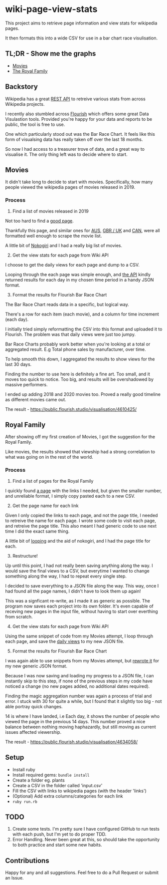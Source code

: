 # wiki-page-view-stats

This project aims to retrieve page information and view stats for wikipedia pages.

It then formats this into a wide CSV for use in a bar chart race visulisation.

## TL;DR - Show me the graphs

- [Movies](https://public.flourish.studio/visualisation/4610425/)
- [The Royal Family](https://public.flourish.studio/visualisation/4634058/)

## Backstory

Wikipedia has a great [REST API](https://wikimedia.org/api/rest_v1/) to retreive various stats from across Wikipedia projects.

I recently also stumbled across [Flourish](https://flourish.studio/examples/) which offers some great Data Visulastion tools. Provided you're happy for your data and reports to be public, the tool is free to use.

One which particularly stood out was the Bar Race Chart. It feels like this form of visualsing data has really taken off over the last 18 months.

So now I had access to a treasurer trove of data, and a great way to visualise it. The only thing left was to decide where to start.

## Movies

It didn't take long to decide to start with movies. Specifically, how many people viewed the wikipedia pages of movies released in 2019.

### Process

1. Find a list of movies released in 2019

Not too hard to find a [good page](https://en.wikipedia.org/wiki/List_of_American_films_of_2019).

Thankfully this page, and similar ones for [AUS](https://en.wikipedia.org/wiki/List_of_Australian_films_of_2019), [GBR / UK](https://en.wikipedia.org/wiki/List_of_British_films_of_2019) and [CAN](https://en.wikipedia.org/wiki/List_of_Canadian_films_of_2019), were all formatted well enough to scrape the movie list.

A little bit of [Nokogiri](https://nokogiri.org/tutorials/parsing_an_html_xml_document.html) and I had a really big list of movies.

2. Get the view stats for each page from Wiki API

I choose to get the daily views for each page and dump to a CSV.

Looping through the each page was simple enough, and [the API](https://wikimedia.org/api/rest_v1/#/Pageviews%20data/get_metrics_pageviews_per_article__project___access___agent___article___granularity___start___end_) kindly returned results for each day in my chosen time period in a handy JSON format.

3. Format the results for Flourish Bar Race Chart

The Bar Race Chart reads data in a specific, but logical way.

There's a row for each item (each movie), and a column for time increment (each day).

I initially tried simply reformatting the CSV into this format and uploaded it to Flourish. The problem was that daily views were just too jumpy.

Bar Race Charts probably work better when you're looking at a total or aggregated result. E.g Total phone sales by manufacturer, over time.

To help smooth this down, I aggregated the results to show views for the last 30 days.

Finding the number to use here is definitely a fine art. Too small, and it moves too quick to notice. Too big, and results will be overshadowed by massive performers.

I ended up adding 2018 and 2020 movies too. Proved a really good timeline as different movies came out.

The result - https://public.flourish.studio/visualisation/4610425/

## Royal Family

After showing off my first creation of Movies, I got the suggestion for the Royal Family.

Like movies, the results showed that viewship had a strong correlation to what was going on in the rest of the world.

### Process

1. Find a list of pages for the Royal Family

I quickly found [a page](https://en.wikipedia.org/wiki/British_royal_family) with the links I needed, but given the smaller number, and unreliable format, I simply copy pasted each to a new CSV.

2. Get the page name for each link

Given I only copied the links to each page, and not the page title, I needed to retreive the name for each page. I wrote some code to visit each page, and retreive the page title. This also meant I had generic code to use next time I did the exact same thing.

A little bit of [looping](https://github.com/jwood74/wiki-page-view-stats/blob/4059924692d5439e7df3d8d0682d3749b1e0a410/commands.rb#L123) and the aid of nokogiri, and I had the page title for each.

3. Restructure!

Up until this point, I had not really been saving anything along the way. I would save the final views to a CSV, but everytime I wanted to change something along the way, I had to repeat every single step.

I decided to save everything to a JSON file along the way. This way, once I had found all the page names, I didn't have to look them up again!

This was a signficant re-write, as I made it as generic as possible. The program now saves each project into its own folder. It's even capable of receving new pages in the input file, without having to start over everthing from scratch.

4. Get the view stats for each page from Wiki API

Using the same snippet of code from my Movies attempt, I loop through each page, and save the [daily views](https://github.com/jwood74/wiki-page-view-stats/blob/4059924692d5439e7df3d8d0682d3749b1e0a410/commands.rb#L22) to my new JSON file.

5. Format the results for Flourish Bar Race Chart

I was again able to use snippets from my Movies attempt, but [rewrote it](https://github.com/jwood74/wiki-page-view-stats/blob/4059924692d5439e7df3d8d0682d3749b1e0a410/commands.rb#L103) for my new generic JSON format.

Because I was now saving and loading my progress to a JSON file, I can instantly skip to this step, if none of the previous steps in my code have noticed a change (no new pages added, no additional dates required).

Finding the magic aggregation number was again a process of trial and error. I stuck with 30 for quite a while, but I found that it slightly too big - not able portray quick changes.

14 is where I have landed, i.e Each day, it shows the number of people who viewed the page in the previous 14 days. This number proved a nice balance between nothing moving haphazardly, but still moving as current issues affected viewership.

The result - https://public.flourish.studio/visualisation/4634058/

## Setup

- Install ruby
- Install required gems: `bundle install`
- Create a folder eg. plants
- Create a CSV in the folder called 'input.csv'
- Fill the CSV with links to wikipedia pages (with the header 'links')
- (Optional) Add extra columns/categories for each link
- `ruby run.rb`

## TODO

1. Create some tests. I'm pretty sure I have configured GitHub to run tests with each push, but I'm yet to do proper TDD.
2. Error Handling. Never been great at this, so should take the opportunity to both practice and start some new habits.

## Contributions

Happy for any and all suggestions. Feel free to do a Pull Request or submit an Issue.
